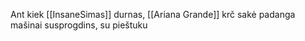 Ant kiek [[InsaneSimas]] durnas, [[Ariana Grande]] krč sakė padanga mašinai susprogdins, su pieštuku